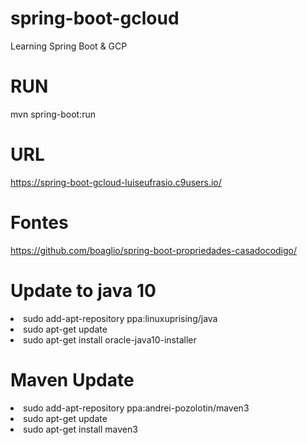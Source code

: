 # spring-boot-gcloud
Learning Spring Boot &amp; GCP

# RUN
mvn spring-boot:run

# URL
https://spring-boot-gcloud-luiseufrasio.c9users.io/

# Fontes
https://github.com/boaglio/spring-boot-propriedades-casadocodigo/

# Update to java 10
<li>sudo add-apt-repository ppa:linuxuprising/java</li>
<li>sudo apt-get update</li>
<li>sudo apt-get install oracle-java10-installer</li>

# Maven Update
<li>sudo add-apt-repository ppa:andrei-pozolotin/maven3</li>
<li>sudo apt-get update</li>
<li>sudo apt-get install maven3</li>